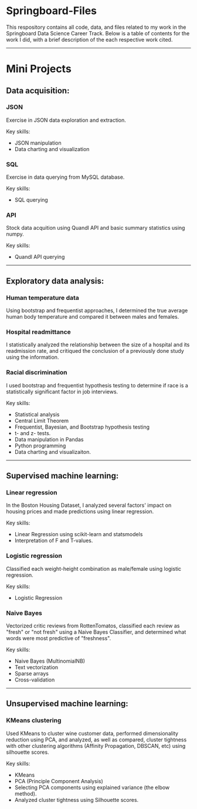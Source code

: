 # Springboard-Files

This respository contains all code, data, and files related to my work in the Springboard Data Science Career Track. Below is a table of contents for the work I did, with a brief description of the each respective work cited.

----
# Mini Projects
## Data acquisition:
### JSON
Exercise in JSON data exploration and extraction.

Key skills:
* JSON manipulation
* Data charting and visualization

### SQL
Exercise in data querying from MySQL database.

Key skills:
* SQL querying

### API
Stock data acquition using Quandl API and basic summary statistics using numpy.

Key skills:
* Quandl API querying

----
## Exploratory data analysis:
### Human temperature data
Using bootstrap and frequentist approaches, I determined the true average human body temperature and compared it between males and females.

### Hospital readmittance
I statistically analyzed the relationship between the size of a hospital and its readmission rate, and critiqued the conclusion of a previously done study using the information.

### Racial discrimination
I used bootstrap and frequentist hypothesis testing to determine if race is a statistically significant factor in job interviews.

Key skills:
* Statistical analysis
* Central Limit Theorem
* Frequentist, Bayesian, and Bootstrap hypothesis testing
* t- and z- tests.
* Data manipulation in Pandas
* Python programming
* Data charting and visualizaiton.

----
## Supervised machine learning:
### Linear regression
In the Boston Housing Dataset, I analyzed several factors' impact on housing prices and made predictions using linear regression.

Key skills:
* Linear Regression using scikit-learn and statsmodels
* Interpretation of F and T-values.

### Logistic regression
Classified each weight-height combination as male/female using logistic regression.

Key skills:
* Logistic Regression

### Naive Bayes
Vectorized critic reviews from RottenTomatos, classified each review as "fresh" or "not fresh" using a Naive Bayes Classifier, and determined what words were most predictive of "freshness".

Key skills:
* Naive Bayes (MultinomialNB)
* Text vectorization
* Sparse arrays
* Cross-validation

----
## Unsupervised machine learning:
### KMeans clustering
Used KMeans to cluster wine customer data, performed dimensionality reduction using PCA, and analyzed, as well as compared, cluster tightness with other clustering algorithms (Affinity Propagation, DBSCAN, etc) using silhouette scores.

Key skills:
* KMeans
* PCA (Principle Component Analysis)
* Selecting PCA components using explained variance (the elbow method).
* Analyzed cluster tightness using Silhouette scores.
